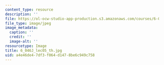 ```yaml
---
content_type: resource
description: ''
file: https://ol-ocw-studio-app-production.s3.amazonaws.com/courses/6-046j-introduction-to-algorithms-sma-5503-fall-2005/a4e46de47df3f064d1478be6c949c758_6_046J_lec05_th.jpg
file_type: image/jpeg
image_metadata:
  caption: ''
  credit: ''
  image-alt: ''
resourcetype: Image
title: 6_046J_lec05_th.jpg
uid: a4e46de4-7df3-f064-d147-8be6c949c758
---
```

